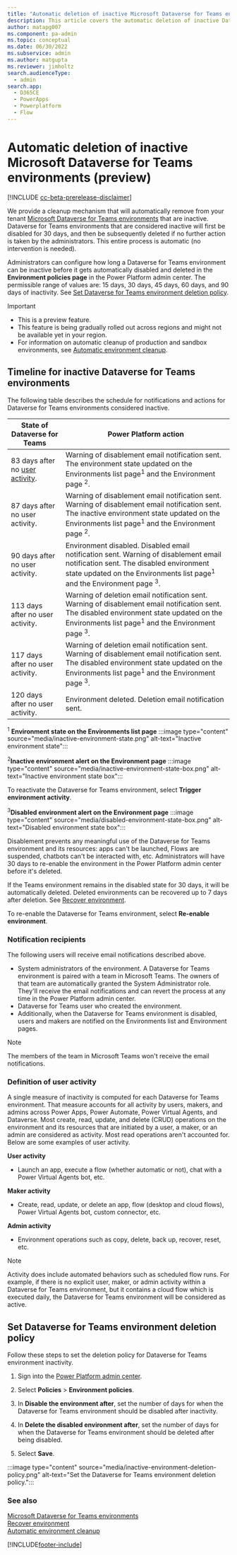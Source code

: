 ```yaml
---
title: "Automatic deletion of inactive Microsoft Dataverse for Teams environments (preview)  | MicrosoftDocs"
description: This article covers the automatic deletion of inactive Dataverse for Teams environments.
author: matapg007
ms.component: pa-admin
ms.topic: conceptual
ms.date: 06/30/2022
ms.subservice: admin
ms.author: matgupta 
ms.reviewer: jimholtz
search.audienceType: 
  - admin
search.app:
  - D365CE
  - PowerApps
  - Powerplatform
  - Flow
---
```

# Automatic deletion of inactive Microsoft Dataverse for Teams environments (preview) 

[!INCLUDE [cc-beta-prerelease-disclaimer](../includes/cc-beta-prerelease-disclaimer.md)]

We provide a cleanup mechanism that will automatically remove from your tenant [Microsoft Dataverse for Teams environments](about-teams-environment.md) that are inactive. Dataverse for Teams environments that are considered inactive will first be disabled for 30 days, and then be subsequently deleted if no further action is taken by the administrators. This entire process is automatic (no intervention is needed).

Administrators can configure how long a Dataverse for Teams environment can be inactive before it gets automatically disabled and deleted in the **Environment policies page** in the Power Platform admin center. The permissible range of values are: 15 days, 30 days, 45 days, 60 days, and 90 days of inactivity. See [Set Dataverse for Teams environment deletion policy](#set-dataverse-for-teams-environment-deletion-policy).

> [!IMPORTANT]
> - This is a preview feature.
> - This feature is being gradually rolled out across regions and might not be available yet in your region.
> - For information on automatic cleanup of production and sandbox environments, see [Automatic environment cleanup](automatic-environment-cleanup.md).

## Timeline for inactive Dataverse for Teams environments

The following table describes the schedule for notifications and actions for Dataverse for Teams environments considered inactive.

|State of Dataverse for Teams  |Power Platform action  |
|---------|---------|
|83 days after no [user activity](#definition-of-user-activity).     | Warning of disablement email notification sent. The environment state updated on the Environments list page<sup>1</sup> and the Environment page <sup>2</sup>.       |
|87 days after no user activity.    |  Warning of disablement email notification sent. Warning of disablement email notification sent. The inactive environment state updated on the Environments list page<sup>1</sup> and the Environment page <sup>2</sup>.      |
|90 days after no user activity.      | Environment disabled. Disabled email notification sent. Warning of disablement email notification sent. The disabled environment state updated on the Environments list page<sup>1</sup> and the Environment page <sup>3</sup>.      |
|113 days after no user activity.     | Warning of deletion email notification sent. Warning of disablement email notification sent. The disabled environment state updated on the Environments list page<sup>1</sup> and the Environment page <sup>3</sup>.         |
|117 days after no user activity.     | Warning of deletion email notification sent. Warning of disablement email notification sent. The disabled environment state updated on the Environments list page<sup>1</sup> and the Environment page <sup>3</sup>.        |
|120 days after no user activity.     | Environment deleted. Deletion email notification sent.           |

<sup>1</sup> **Environment state on the Environments list page**
:::image type="content" source="media/inactive-environment-state.png" alt-text="Inactive environment state":::

<sup>2</sup>**Inactive environment alert on the Environment page**
:::image type="content" source="media/inactive-environment-state-box.png" alt-text="Inactive environment state box":::

To reactivate the Dataverse for Teams environment, select **Trigger environment activity**.

<sup>3</sup>**Disabled environment alert on the Environment page**
:::image type="content" source="media/disabled-environment-state-box.png" alt-text="Disabled environment state box":::

Disablement prevents any meaningful use of the Dataverse for Teams environment and its resources: apps can't be launched, Flows are suspended, chatbots can't be interacted with, etc. Administrators will have 30 days to re-enable the environment in the Power Platform admin center before it's deleted.

If the Teams environment remains in the disabled state for 30 days, it will be automatically deleted.  Deleted environments can be recovered up to 7 days after deletion. See [Recover environment](recover-environment.md).

To re-enable the Dataverse for Teams environment, select **Re-enable environment**.

### Notification recipients
The following users will receive email notifications described above.

- System administrators of the environment. A Dataverse for Teams environment is paired with a team in Microsoft Teams. The owners of that team are automatically granted the System Administrator role. They'll receive the email notifications and can revert the process at any time in the Power Platform admin center.
- Dataverse for Teams user who created the environment.
- Additionally, when the Dataverse for Teams environment is disabled, users and makers are notified on the Environments list and Environment pages.

> [!NOTE]
> The members of the team in Microsoft Teams won't receive the email notifications.

### Definition of user activity

A single measure of inactivity is computed for each Dataverse for Teams environment. That measure accounts for all activity by users, makers, and admins across Power Apps, Power Automate, Power Virtual Agents, and Dataverse. Most create, read, update, and delete (CRUD) operations on the environment and its resources that are initiated by a user, a maker, or an admin are considered as activity. Most read operations aren't accounted for. Below are some examples of user activity.

**User activity**
- Launch an app, execute a flow (whether automatic or not), chat with a Power Virtual Agents bot, etc.

**Maker activity**
- Create, read, update, or delete an app, flow (desktop and cloud flows), Power Virtual Agents bot, custom connector, etc.

**Admin activity**
- Environment operations such as copy, delete, back up, recover, reset, etc.  

> [!NOTE]
> Activity does include automated behaviors such as scheduled flow runs. For example, if there is no explicit user, maker, or admin activity within a Dataverse for Teams environment, but it contains a cloud flow which is executed daily, the Dataverse for Teams environment will be considered as active.

## Set Dataverse for Teams environment deletion policy

Follow these steps to set the deletion policy for Dataverse for Teams environment inactivity.

1. Sign into the [Power Platform admin center](https://admin.powerplatform.microsoft.com). 

2. Select **Policies** > **Environment policies**.

3. In **Disable the environment after**, set the number of days for when the Dataverse for Teams environment should be disabled after inactivity.

4. In **Delete the disabled environment after**, set the number of days for when the Dataverse for Teams environment should be deleted after being disabled.

5. Select **Save**.

:::image type="content" source="media/inactive-environment-deletion-policy.png" alt-text="Set the Dataverse for Teams environment deletion policy.":::


### See also
[Microsoft Dataverse for Teams environments](about-teams-environment.md) <br />
[Recover environment](recover-environment.md) <br />
[Automatic environment cleanup](automatic-environment-cleanup.md)



[!INCLUDE[footer-include](../includes/footer-banner.md)]